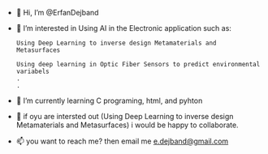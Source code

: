 - 👋 Hi, I’m @ErfanDejband
- 👀 I’m interested in Using AI in the Electronic application such as:

      Using Deep Learning to inverse design Metamaterials and Metasurfaces
      
      Using deep learning in Optic Fiber Sensors to predict environmental variabels
      .
      .
- 🌱 I’m currently learning C programing, html, and pyhton
- 💞️ if oyu are intersted out (Using Deep Learning to inverse design Metamaterials and Metasurfaces) i would be happy to collaborate.
- 📫 you want to reach me? then email me e.dejband@gmail.com

<!---
ErfanDejband/ErfanDejband is a ✨ special ✨ repository because its `README.md` (this file) appears on your GitHub profile.
You can click the Preview link to take a look at your changes.
--->

